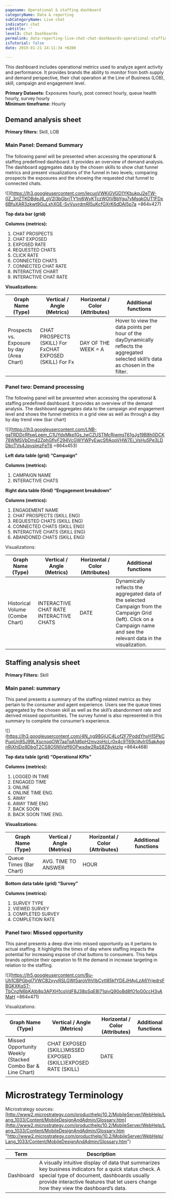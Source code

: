 ```yaml
---
pagename: Operational & staffing dashboard
categoryName: Data & reporting
subCategoryName: Live chat
indicator: chat
subtitle: ''
level3: Chat Dashboards
permalink: data-reporting-live-chat-chat-dashboards-operational-staffing-dashboard.html
isTutorial: false
date: 2019-01-21 14:11:34 +0200

---
```

This dashboard includes operational metrics used to analyze agent activity and performance. It provides brands the ability to monitor from both supply and demand perspective, their chat operation at the Line of Business (LOB), skill, campaign and engagement level. 

**Primary Datasets:** Exposures hourly, post connect hourly, queue health hourly, survey hourly  
**Minimum timeframe:** Hourly

## Demand analysis sheet

**Primary filters:** Skill, LOB

### Main Panel: Demand Summary

The following panel will be presented when accessing the operational & staffing predefined dashboard. It provides an overview of demand analysis. The dashboard aggregates data by the chosen skills to show chat funnel metrics and present visualizations of the funnel in two levels; comparing prospects the exposures and the showing the requested chat funnel to connected chats.

![](https://lh3.googleusercontent.com/IecuoVWKiGVGD1YKbukpJ2eTW-0Z_3rtZTKDBdeJ6_gV2l3bGbrjTY1nj6WyKTczWOlVBbYgu7vMsqkOUT1FDx6BfuXAR3zkwt9GuLxhXGE-SvVuvrdmRI5uKcfGXrK6dDAl5p7a =864x427)

**Top data bar (grid)**

**Columns (metrics):**

1. CHAT PROSPECTS
2. CHAT EXPOSED
3. EXPOSED RATE
4. REQUESTED CHATS
5. CLICK RATE
6. CONNECTED CHATS
7. CONNECTED CHAT RATE
8. INTERACTIVE CHART
9. INTERACTIVE CHAT RATE

**Visualizations:**

| Graph Name (Type) | Vertical / Angle (Metrics) | Horizontal / Color (Attributes) | Additional functions |  
| --- | --- | --- | --- |  
| Prospects vs. Exposure by day (Area Chart) | CHAT PROSPECTS (SKILL) For FxCHAT EXPOSED (SKILL) For Fx | DAY OF THE WEEK = A | Hover to view the data points per hour of the dayDynamically reflects the aggregated selected skill’s data as chosen in the filter.  | | Chat Funnel {Requested, Interactive, Connected} (Area Chart) | REQUESTED CHATSINTERACTIVE CHATSCONNECTED CHATS | DAY OF THE WEEK | Hover to view the data points per hour of the dayDynamically reflects the aggregated selected skill’s data as chosen in the filter.  |

### Panel two: Demand processing

The following panel will be presented when accessing the operational & staffing predefined dashboard. It provides an overview of the demand analysis. The dashboard aggregates data to the campaign and engagement level and shows the funnel metrics in a grid view as well as through a day by day trend view (bar chart)

![](https://lh3.googleusercontent.com/LNB-gaTRDDcRfswLpem_C1UYdxMkp1Gs_twCZUSTMcRjwmsT61gJg19B8h0DCK78WMSVbDm42ZphGflyF294VcGWYWPyEwcSfIAopVHW7Ei_VsHu5Pe3LDDbcTVs4JqysimzFeT6 =864x453)

**Left data table (grid) “Campaign”**

**Columns (metrics):**

1. CAMPAIGN NAME
2. INTERACTIVE CHATS

**Right data table (Grid) “Engagement breakdown”**

**Columns (metrics):**

1. ENGAGEMENT NAME
2. CHAT PROSPECTS (SKILL ENG)
3. REQUESTED CHATS (SKILL ENG)
4. CONNECTED CHATS (SKILL ENG)
5. INTERACTIVE CHATS (SKILL ENG)
6. ABANDONED CHATS (SKILL ENG)

Visualizations:

| Graph Name (Type) | Vertical / Angle (Metrics) | Horizontal / Color (Attributes) | Additional functions |  
| --- | --- | --- | --- |  
| Historical Volume (Combe Chart) | INTERACTIVE CHAT RATE INTERACTIVE CHATS | DATE | Dynamically reflects the aggregated data of the selected Campaign from the Campaign Grid (left). Click on a Campaign name and see the relevant data in the visualization.  |

## Staffing analysis sheet

**Primary Filters:** Skill

### Main panel: summary

This panel presents a summary of the staffing related metrics as they pertain to the consumer and agent experience. Users see the queue times aggregated by the chosen skill as well as the skill’s abandonment rate and derived missed opportunities. The survey funnel is also represented in this summary to complete the consumer’s experience.

![](https://lh3.googleusercontent.com/4N_ng98GjUC4Lof2F7PoddYhvH15PkCPuqUn9SJ99LXscnoqOW7aaTpA1d6pH2mvzpHcLr0x4c9T69cIAvIr05akAggnRjXhlDo9DbgT2CS8O5NlVqff6OPwsdw2RaS8Z8yktzIg =864x468)

**Top data table (grid) “Operational KPIs”**

**Columns (metrics):**

1. LOGGED IN TIME
2. ENGAGED TIME
3. ONLINE
4. ONLINE TIME ENG.
5. AWAY
6. AWAY TIME ENG
7. BACK SOON
8. BACK SOON TIME ENG.

**Visualizations:**

| Graph Name (Type) | Vertical / Angle (Metrics) | Horizontal / Color (Attributes) | Additional functions |  
| --- | --- | --- | --- |   
| Queue Times (Bar Chart) | AVG. TIME TO ANSWER | HOUR |  | | Abandonment (Bar Chart) | ABANDONED CHAT RATE | HOUR |  | | Missed Opportunity by skill (Pie Chart) | MISSED OPPORTUNITIES (SKILL) | SKILL |  |

**Bottom data table (grid) “Survey”**

**Columns (metrics):**

1. SURVEY TYPE
2. VIEWED SURVEY
3. COMPLETED SURVEY
4. COMPLETION RATE

### Panel two: Missed opportunity

This panel presents a deep dive into missed opportunity as it pertains to actual staffing. It highlights the times of day where staffing impacts the potential for increasing expose of chat buttons to consumers. This helps brands optimize their operation to fit the demand in increase targeting in relation to the staffing.

![](https://lh5.googleusercontent.com/Bu-Uh1CBPGbgI7VWCB2xyyRSLGWt5aroVlhVlbCvtI85kfYDEJHAyLzA6YrjedrsFBGKXKqST-TbCnzN6bKAlb8q3APXH1cqVdF8J38pSqE8I71qivQ90oBd8fO1oG0ccH3yAMaH =864x471)

Visualizations:

| Graph Name (Type) | Vertical / Angle (Metrics) | Horizontal / Color (Attributes) | Additional functions |  
| --- | --- | --- | --- |  
| Missed Opportunity Weekly (Stacked Combo Bar & Line Chart) | CHAT EXPOSED (SKILL)MISSED EXPOSED (SKILL)EXPOSED RATE (SKILL) | DATE |  | | Total vs Actual Volume (Stacked Area Chart) | POTENTIAL ENGAGEMENTS (SKILL) ENGAGEDPOTENTIAL EXPOSED (SKILL)CHAT EXPOSED (SKILL) | DATE |  | | Missed Opp. by Day of Week by Hour (Area Chart) | MISSED OPPORTUNITIES (SKILL) | DAY OF THE WEEK& HOUR |  |

# Microstrategy Terminology

Microstrategy sources: [http://www2.microstrategy.com/producthelp/10.2/MobileServer/WebHelp/Lang_1033/Content/MobileDesignAndAdmin/Glossary.htm](http://www2.microstrategy.com/producthelp/10.2/MobileServer/WebHelp/Lang_1033/Content/MobileDesignAndAdmin/Glossary.htm "http://www2.microstrategy.com/producthelp/10.2/MobileServer/WebHelp/Lang_1033/Content/MobileDesignAndAdmin/Glossary.htm")

| Term | Description |  
| --- | --- |  
| Dashboard | A visually intuitive display of data that summarizes key business indicators for a quick status check. A special type of document, dashboards usually provide interactive features that let users change how they view the dashboard’s data. | | Sheet | Sheets allow you to create layers of data that are filtered in different ways. Each sheet has a separate set of filters, allowing you to create different filters for different sheets. Each sheet is displayed on a separate tab in the dashboard. | | Panel | A way of grouping data in a document so that users can navigate subsets of data as if the subsets were pages in a smaller document. Each “page”, or layer of data, is a panel; a group of panels is called a panel stack. | | Grid / Graph  | A control placed in a document that displays information in the same way a MicroStrategy report does. | | Dataset | A MicroStrategy report that retrieves data from the data warehouse or cache. It is used to define the data available on a document. | | Metric | A business calculation defined by an expression built with functions, facts, attributes, or other metrics. For example: Sum(dollar_sales) or \[Sales\] - \[Cost\].The MicroStrategy object that contains the metric definition. It represents a business measure or key performance indicator. | | Derived metric | A metric that you can create based on existing objects on the dashboard. A derived metric performs a calculation on the fly with the data available on a dashboard, without re-executing the dashboard against the data source. Derived metrics are saved and displayed only on the specific dashboard on which they are created.  | | Attribute | A data level defined by the system architect and associated with one or more columns in a data warehouse lookup table. Attributes include data classifications like Region, Order, Customer, Age, Item, City, and Year. They provide a means for aggregating and filtering at a given level. |
